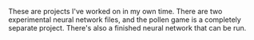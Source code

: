 These are projects I've worked on in my own time. There are two experimental neural network files, and the pollen game is a completely separate project. There's also a finished neural network that can be run.
